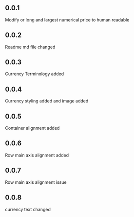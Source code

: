 ## 0.0.1

Modify or long and largest numerical price to human readable

## 0.0.2

Readme md file changed

## 0.0.3

Currency Terminology added

## 0.0.4

Currency styling added and image added

## 0.0.5

Container alignment added

## 0.0.6

Row main axis alignment added

## 0.0.7

Row main axis alignment issue

## 0.0.8

currency text changed
